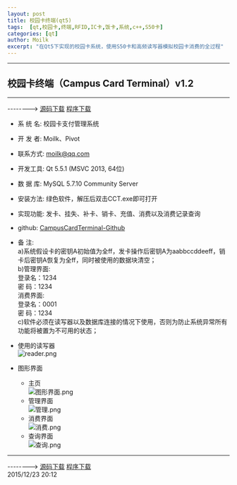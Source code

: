 ```yaml
---
layout: post
title: 校园卡终端(qt5)
tags:  [qt,校园卡,终端,RFID,IC卡,饭卡,系统,c++,S50卡]
categories: [qt]
author: Moilk
excerpt: "在Qt5下实现的校园卡系统，使用S50卡和高频读写器模拟校园卡消费的全过程"
---
```


------------------------------------------------------------
## 校园卡终端（Campus Card Terminal）v1.2
------------------------------------------------------------
--------> [源码下载](https://codeload.github.com/Moilk/CampusCardTerminal/zip/master) [程序下载](https://codeload.github.com/MoilkNepho/CampusCardTerminal/zip/release)  

+ 系 统 名: 校园卡支付管理系统  
+ 开 发 者: Moilk、Pivot  
+ 联系方式: moilk@qq.com  
+ 开发工具: Qt 5.5.1 (MSVC 2013, 64位)  
+ 数 据 库: MySQL 5.7.10 Community Server  
+ 安装方法: 绿色软件，解压后双击CCT.exe即可打开  
+ 实现功能: 发卡、挂失、补卡、销卡、充值、消费以及消费记录查询  
+ github: [CampusCardTerminal-Github](https://github.com/Moilk/CampusCardTerminal)
+ 备    注:   
	a)系统假设卡的密钥A初始值为全ff，发卡操作后密钥A为aabbccddeeff，销卡后密钥A恢复为全ff，同时被使用的数据块清空；  
	b)管理界面:  
		登录名：1234  
		密  码：1234  
	  消费界面:  
		登录名：0001  
		密  码：1234  
	c)软件必须在读写器以及数据库连接的情况下使用，否则为防止系统异常所有功能将被置为不可用的状态；  
+ 使用的读写器  
![reader.png](http://duras.wang/img/projects/CampusCardTerminal/reader.png)  

+ 图形界面

	* 主页   
![图形界面.png](http://duras.wang/img/projects/CampusCardTerminal/主页.png)  
	* 管理界面   
![管理.png](http://duras.wang/img/projects/CampusCardTerminal/管理.png)  
	* 消费界面  
![消费.png](http://duras.wang/img/projects/CampusCardTerminal/消费.png)  
	* 查询界面   
![查询.png](http://duras.wang/img/projects/CampusCardTerminal/查询.png)  

-------------------------------------------------------------

--------> [源码下载](https://codeload.github.com/Moilk/CampusCardTerminal/zip/master) [程序下载](https://codeload.github.com/Moilk/CampusCardTerminal/zip/release)  
2015/12/23 20:12


